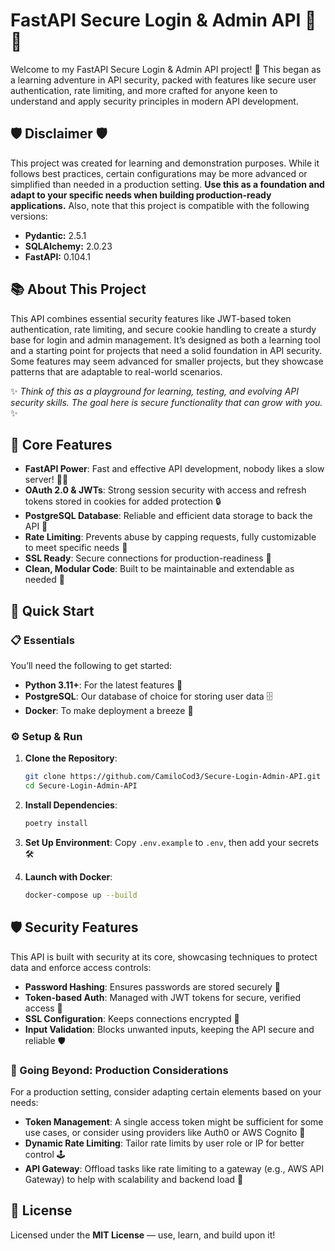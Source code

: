 # FastAPI Secure Login & Admin API 🚀🔐

Welcome to my FastAPI Secure Login & Admin API project! 🎉 This began as a learning adventure in API security, packed with features like secure user authentication, rate limiting, and more crafted for anyone keen to understand and apply security principles in modern API development.

## 🛡️ Disclaimer 🛡️

This project was created for learning and demonstration purposes. While it follows best practices, certain configurations may be more advanced or simplified than needed in a production setting. **Use this as a foundation and adapt to your specific needs when building production-ready applications.** Also, note that this project is compatible with the following versions:

- **Pydantic:** 2.5.1
- **SQLAlchemy:** 2.0.23
- **FastAPI:** 0.104.1

## 📚 About This Project

This API combines essential security features like JWT-based token authentication, rate limiting, and secure cookie handling to create a sturdy base for login and admin management. It’s designed as both a learning tool and a starting point for projects that need a solid foundation in API security. Some features may seem advanced for smaller projects, but they showcase patterns that are adaptable to real-world scenarios.

✨ *Think of this as a playground for learning, testing, and evolving API security skills. The goal here is secure functionality that can grow with you.* ✨

## 🌟 Core Features

- **FastAPI Power**: Fast and effective API development, nobody likes a slow server! 🏃‍♂️
- **OAuth 2.0 & JWTs**: Strong session security with access and refresh tokens stored in cookies for added protection 🔒
- **PostgreSQL Database**: Reliable and efficient data storage to back the API 📂
- **Rate Limiting**: Prevents abuse by capping requests, fully customizable to meet specific needs 🚦
- **SSL Ready**: Secure connections for production-readiness 🔐
- **Clean, Modular Code**: Built to be maintainable and extendable as needed 🧹

## 🚀 Quick Start

### 📋 Essentials

You’ll need the following to get started:

- **Python 3.11+**: For the latest features 🐍
- **PostgreSQL**: Our database of choice for storing user data 🗄️
- **Docker**: To make deployment a breeze 🐳

### ⚙️ Setup & Run

1. **Clone the Repository**:

   ```bash
   git clone https://github.com/CamiloCod3/Secure-Login-Admin-API.git
   cd Secure-Login-Admin-API
   ```

2. **Install Dependencies**:

   ```bash
   poetry install
   ```

3. **Set Up Environment**:
   Copy `.env.example` to `.env`, then add your secrets 🛠️

4. **Launch with Docker**:

   ```bash
   docker-compose up --build
   ```

## 🛡️ Security Features

This API is built with security at its core, showcasing techniques to protect data and enforce access controls:

- **Password Hashing**: Ensures passwords are stored securely 🔑
- **Token-based Auth**: Managed with JWT tokens for secure, verified access 🛂
- **SSL Configuration**: Keeps connections encrypted 🔐
- **Input Validation**: Blocks unwanted inputs, keeping the API secure and reliable 🛡️

### 🚀 Going Beyond: Production Considerations

For a production setting, consider adapting certain elements based on your needs:

- **Token Management**: A single access token might be sufficient for some use cases, or consider using providers like Auth0 or AWS Cognito 🔑
- **Dynamic Rate Limiting**: Tailor rate limits by user role or IP for better control 🕹️
- **API Gateway**: Offload tasks like rate limiting to a gateway (e.g., AWS API Gateway) to help with scalability and backend load 🚀

## 📄 License

Licensed under the **MIT License** — use, learn, and build upon it!
